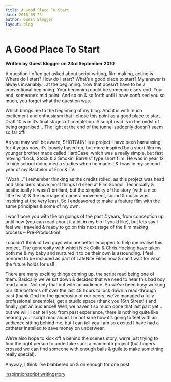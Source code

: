 ```yaml
---
title: A Good Place To Start
date: 2010-09-23
author: Guest Blogger
layout: blog
---
```

# A Good Place To Start

**Written by Guest Blogger on 23rd September 2010**

A question I often get asked about script writing, film making, acting is – Where do I start? How do I start? What’s a good place to start? My answer is always invariably… at the beginning. Now that doesn’t have to be a conventional beginning. Your beginning could be someone else’s end. Your end, someone’s mid point. And so on & so forth until I have confused you so much, you forget what the question was.

Which brings me to the beginning of my blog. And it is with much excitement and enthusiasm that I chose this point as a good place to start. Draft 10 is in it’s final stages of completion. A script read is in the midst of being organised… The light at the end of the tunnel suddenly doesn’t seem so far off!

As you may well be aware, SHOTGUN! is a project I have been harnessing for 4 years now. It’s loosely based on, but more inspired by a short film my younger brother made called HardCase, which was a really simple, but fast moving “Lock, Stock & 2 Smokin’ Barrels” type short film. He was in year 12 in high school doing media studies when he made it & I was in my second year of my Bachelor of Film & TV.

“Woah…” I remember thinking as the credits rolled, as this project was head and shoulders above most things I’d seen at Film School. Technically & aesthetically it wasn’t brilliant, but the simplicity of the story (with a nice little twist) & the marriage of camera movement, sound & music was inspiring at the very least. So I endeavored to make a feature film with the same principles & some of my own.

I won’t bore you with the on goings of the past 4 years, from conception up until now (you can read about it a bit in my bio if you’d like), but lets say I feel well traveled & ready to go on this next stage of the film making process – Pre-Production!!

I couldn’t think of two guys who are better equipped to help me realise this project. The generosity with which Nick Colla & Chris Hocking have taken both me & my baby and nurtured it to be their own is astounding. I feel honored to be included as part of LateNite Films now & can’t wait for what the future holds for us!!

There are many exciting things coming up, the script read being one of them. Basically we’ve sat down & decided that we need to hear this bad boy read aloud. Not only that but with an audience. So we’ve been busy working our little bottoms off over the last 48 hours to lock down a read-through cast (thank God for the generosity of our peers, we’ve managed a fully professional ensemble), get a studio space (thank you 16th Street!!) and finally, get an audience!! Well, we haven’t so much done that last part yet… but we will! I can tell you from past experience, there is nothing quite like hearing your script read aloud. I’m not sure how it’s going to feel with an audience sitting behind me, but I can tell you I am so excited I have had a catheter installed to save money on underwear.

We’re also hope to kick off a behind the scenes story, we’re just trying to find the right person to undertake such a mammoth project (but fingers crossed we can find someone with enough balls & guile to make something really special).

Anyway, I think I’ve blabbered on & on enough for one post.

[inspiration](./../tag/inspiration/)[script writing](./../tag/script-writing/)[story](./../tag/story/)